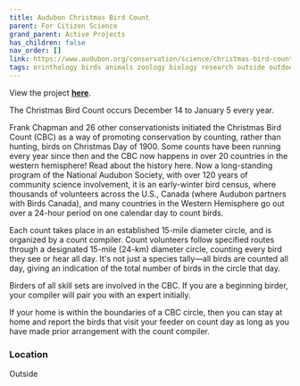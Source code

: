 ```yaml
---
title: Audubon Christmas Bird Count
parent: For Citizen Science
grand_parent: Active Projects
has_children: false
nav_order: []
link: https://www.audubon.org/conservation/science/christmas-bird-count
tags: orinthology birds animals zoology biology research outside outdoors winter science
---
```


View the project [**here**](https://www.audubon.org/conservation/science/christmas-bird-count).

The Christmas Bird Count occurs December 14 to January 5 every year.

Frank Chapman and 26 other conservationists initiated the Christmas Bird Count (CBC) as a way of promoting conservation by counting, rather than hunting, birds on Christmas Day of 1900. Some counts have been running every year since then and the CBC now happens in over 20 countries in the western hemisphere! Read about the history here. Now a long-standing program of the National Audubon Society, with over 120 years of community science involvement, it is an early-winter bird census, where thousands of volunteers across the U.S., Canada (where Audubon partners with Birds Canada), and many countries in the Western Hemisphere go out over a 24-hour period on one calendar day to count birds.

Each count takes place in an established 15-mile diameter circle, and is organized by a count compiler. Count volunteers follow specified routes through a designated 15-mile (24-km) diameter circle, counting every bird they see or hear all day. It's not just a species tally—all birds are counted all day, giving an indication of the total number of birds in the circle that day.

Birders of all skill sets are involved in the CBC. If you are a beginning birder, your compiler will pair you with an expert initially.

If your home is within the boundaries of a CBC circle, then you can stay at home and report the birds that visit your feeder on count day as long as you have made prior arrangement with the count compiler.

### Location
Outside
